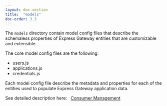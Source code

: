 ```yaml
---
layout: doc-section
title:  "models"
doc-order: 3.3
---
```

The `models` directory contain model config files that describe the schemaless properties of Express Gateway entities that are customizable and extensible.

The core model config files are the following:

- users.js
- applications.js
- credentials.js

Each model config file describe the metadata and properties for each of the entities used to populate Express Gateway application data.

See detailed description here: &nbsp; [Consumer Management](../../consumer-management) 